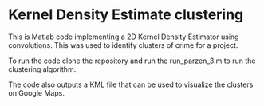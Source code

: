 # Kernel Density Estimate clustering

This is Matlab code implementing a 2D Kernel Density Estimator using convolutions. This was used to identify clusters of crime for a project.

To run the code clone the repository and run the run_parzen_3.m to run the clustering algorithm.

The code also outputs a KML file that can be used to visualize the clusters on Google Maps. 
